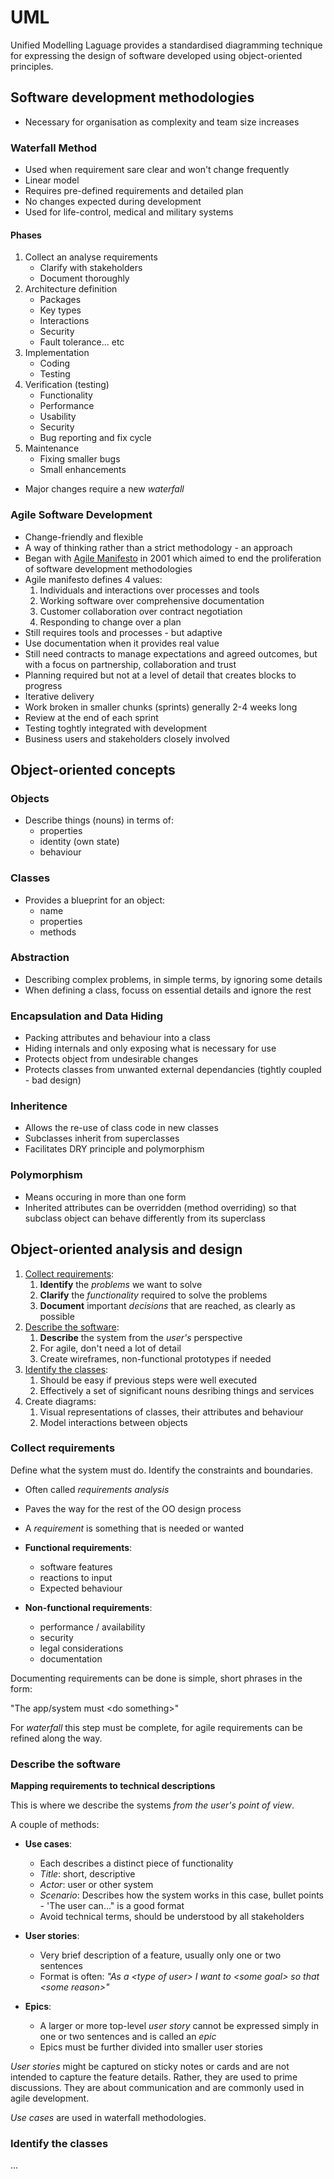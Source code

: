 # UML

Unified Modelling Laguage provides a standardised diagramming technique for expressing the design of software developed using object-oriented principles.

## Software development methodologies

- Necessary for organisation as complexity and team size increases

### Waterfall Method

- Used when requirement sare clear and won't change frequently
- Linear model
- Requires pre-defined requirements and detailed plan
- No changes expected during development
- Used for life-control, medical and military systems

#### Phases

1. Collect an analyse requirements
   - Clarify with stakeholders
   - Document thoroughly
1. Architecture definition
   - Packages
   - Key types
   - Interactions
   - Security
   - Fault tolerance... etc
1. Implementation
   - Coding
   - Testing
1. Verification (testing)
   - Functionality
   - Performance
   - Usability
   - Security
   - Bug reporting and fix cycle
1. Maintenance
   - Fixing smaller bugs
   - Small enhancements

- Major changes require a new _waterfall_

### Agile Software Development

- Change-friendly and flexible
- A way of thinking rather than a strict methodology - an approach
- Began with [Agile Manifesto](https://agilemanifesto.org/) in 2001 which aimed to end the proliferation of software development methodologies
- Agile manifesto defines 4 values:
  1. Individuals and interactions over processes and tools
  2. Working software over comprehensive documentation
  3. Customer collaboration over contract negotiation
  4. Responding to change over a plan
- Still requires tools and processes - but adaptive
- Use documentation when it provides real value
- Still need contracts to manage expectations and agreed outcomes, but with a focus on partnership, collaboration and trust
- Planning required but not at a level of detail that creates blocks to progress
- Iterative delivery
- Work broken in smaller chunks (sprints) generally 2-4 weeks long
- Review at the end of each sprint
- Testing toghtly integrated with development
- Business users and stakeholders closely involved

## Object-oriented concepts

### Objects

- Describe things (nouns) in terms of:
  - properties
  - identity (own state)
  - behaviour

### Classes

- Provides a blueprint for an object:
  - name
  - properties
  - methods

### Abstraction

- Describing complex problems, in simple terms, by ignoring some details
- When defining a class, focuss on essential details and ignore the rest

### Encapsulation and Data Hiding

- Packing attributes and behaviour into a class
- Hiding internals and only exposing what is necessary for use
- Protects object from undesirable changes
- Protects classes from unwanted external dependancies (tightly coupled - bad design)

### Inheritence

- Allows the re-use of class code in new classes
- Subclasses inherit from superclasses
- Facilitates DRY principle and polymorphism

### Polymorphism

- Means occuring in more than one form
- Inherited attributes can be overridden (method overriding) so that subclass object can behave differently from its superclass

## Object-oriented analysis and design

1. [Collect requirements](#collect-requirements):
   1. **Identify** the _problems_ we want to solve
   1. **Clarify** the _functionality_ required to solve the problems
   1. **Document** important _decisions_ that are reached, as clearly as possible
1. [Describe the software](#describe-the-software):
   1. **Describe** the system from the _user's_ perspective
   1. For agile, don't need a lot of detail
   1. Create wireframes, non-functional prototypes if needed
1. [Identify the classes](#identify-the-classes):
   1. Should be easy if previous steps were well executed
   1. Effectively a set of significant nouns desribing things and services
1. Create diagrams:
   1. Visual representations of classes, their attributes and behaviour
   1. Model interactions between objects

### Collect requirements

Define what the system must do. Identify the constraints and boundaries.

- Often called _requirements analysis_
- Paves the way for the rest of the OO design process
- A _requirement_ is something that is needed or wanted
- **Functional requirements**:
  - software features
  - reactions to input
  - Expected behaviour
- **Non-functional requirements**:

  - performance / availability
  - security
  - legal considerations
  - documentation

Documenting requirements can be done is simple, short phrases in the form:

"The app/system must \<do something\>"

For _waterfall_ this step must be complete, for agile requirements can be refined along the way.

### Describe the software

**Mapping requirements to technical descriptions**

This is where we describe the systems _from the user's point of view_.

A couple of methods:

- **Use cases**:

  - Each describes a distinct piece of functionality
  - _Title_: short, descriptive
  - _Actor_: user or other system
  - _Scenario_: Describes how the system works in this case, bullet points - 'The user can..." is a good format
  - Avoid technical terms, should be understood by all stakeholders

- **User stories**:

  - Very brief description of a feature, usually only one or two sentences
  - Format is often: _"As a \<type of user\> I want to \<some goal\> so that \<some reason\>"_

- **Epics**:
  - A larger or more top-level _user story_ cannot be expressed simply in one or two sentences and is called an _epic_
  - Epics must be further divided into smaller user stories

_User stories_ might be captured on sticky notes or cards and are not intended to capture the feature details. Rather, they are used to prime discussions. They are about communication and are commonly used in agile development.

_Use cases_ are used in waterfall methodologies.

### Identify the classes

...